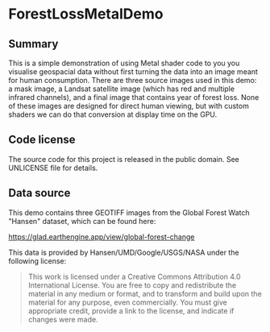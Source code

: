 #  ForestLossMetalDemo

## Summary

This is a simple demonstration of using Metal shader code to you you visualise geospacial data without first turning the data into an image meant for human consumption. There are three source images used in this demo: a mask image, a Landsat satellite image (which has red and multiple infrared channels), and a final image that contains year of forest loss. None of these images are designed for direct human viewing, but with custom shaders we can do that conversion at display time on the GPU.

## Code license

The source code for this project is released in the public domain. See UNLICENSE file for details.

## Data source

This demo contains three GEOTIFF images from the Global Forest Watch "Hansen" dataset, which can be found here:

https://glad.earthengine.app/view/global-forest-change

This data is provided by Hansen/UMD/Google/USGS/NASA under the following license:

> This work is licensed under a Creative Commons Attribution 4.0 International License. You are free to copy and redistribute the material in any medium or format, and to transform and build upon the material for any purpose, even commercially. You must give appropriate credit, provide a link to the license, and indicate if changes were made.
